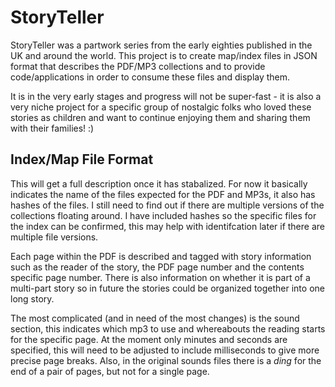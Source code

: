 # StoryTeller

StoryTeller was a partwork series from the early eighties published in the UK and around the world.  This project is to create map/index files in JSON format that describes the PDF/MP3 collections and to provide code/applications in order to consume these files and display them.

It is in the very early stages and progress will not be super-fast - it is also a very niche project for a specific group of nostalgic folks who loved these stories as children and want to continue enjoying them and sharing them with their families! :)

## Index/Map File Format

This will get a full description once it has stabalized.  For now it basically indicates the name of the files expected for the PDF and MP3s, it also has hashes of the files.  I still need to find out if there are multiple versions of the collections floating around.  I have included hashes so the specific files for the index can be confirmed, this may help with identifcation later if there are multiple file versions.

Each page within the PDF is described and tagged with story information such as the reader of the story, the PDF page number and the contents specific page number.  There is also information on whether it is part of a multi-part story so in future the stories could be organized together into one long story.

The most complicated (and in need of the most changes) is the sound section, this indicates which mp3 to use and whereabouts the reading starts for the specific page. At the moment only minutes and seconds are specified, this will need to be adjusted to include milliseconds to give more precise page breaks.  Also, in the original sounds files there is a *ding* for the end of a pair of pages, but not for a single page.
